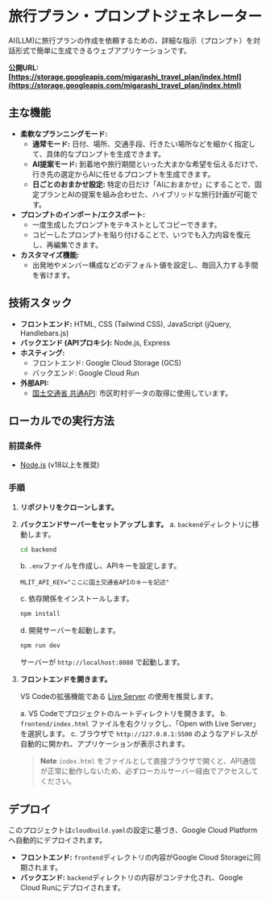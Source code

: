 # 旅行プラン・プロンプトジェネレーター

AI(LLM)に旅行プランの作成を依頼するための、詳細な指示（プロンプト）を対話形式で簡単に生成できるウェブアプリケーションです。

**公開URL: [https://storage.googleapis.com/migarashi_travel_plan/index.html](https://storage.googleapis.com/migarashi_travel_plan/index.html)**

## 主な機能

*   **柔軟なプランニングモード:**
    *   **通常モード:** 日付、場所、交通手段、行きたい場所などを細かく指定して、具体的なプロンプトを生成できます。
    *   **AI提案モード:** 到着地や旅行期間といった大まかな希望を伝えるだけで、行き先の選定からAIに任せるプロンプトを生成できます。
    *   **日ごとのおまかせ設定:** 特定の日だけ「AIにおまかせ」にすることで、固定プランとAIの提案を組み合わせた、ハイブリッドな旅行計画が可能です。
*   **プロンプトのインポート/エクスポート:**
    *   一度生成したプロンプトをテキストとしてコピーできます。
    *   コピーしたプロンプトを貼り付けることで、いつでも入力内容を復元し、再編集できます。
*   **カスタマイズ機能:**
    *   出発地やメンバー構成などのデフォルト値を設定し、毎回入力する手間を省けます。

## 技術スタック

*   **フロントエンド:** HTML, CSS (Tailwind CSS), JavaScript (jQuery, Handlebars.js)
*   **バックエンド (APIプロキシ):** Node.js, Express
*   **ホスティング:**
    *   フロントエンド: Google Cloud Storage (GCS)
    *   バックエンド: Google Cloud Run
*   **外部API:**
    *   [国土交通省 共通API](https://www.mlit.go.jp/plateau/api/): 市区町村データの取得に使用しています。

## ローカルでの実行方法

### 前提条件

*   [Node.js](https://nodejs.org/) (v18以上を推奨)

### 手順

1.  **リポジトリをクローンします。**

2.  **バックエンドサーバーをセットアップします。**
    a. `backend`ディレクトリに移動します。
       ```bash
       cd backend
       ```
    b. `.env`ファイルを作成し、APIキーを設定します。
       ```
       MLIT_API_KEY="ここに国土交通省APIのキーを記述"
       ```
    c. 依存関係をインストールします。
       ```bash
       npm install
       ```
    d. 開発サーバーを起動します。
       ```bash
       npm run dev
       ```
       サーバーが `http://localhost:8080` で起動します。

3.  **フロントエンドを開きます。**

    VS Codeの拡張機能である [Live Server](https://marketplace.visualstudio.com/items?itemName=ritwickdey.LiveServer) の使用を推奨します。

    a. VS Codeでプロジェクトのルートディレクトリを開きます。
    b. `frontend/index.html` ファイルを右クリックし、「Open with Live Server」を選択します。
    c. ブラウザで `http://127.0.0.1:5500` のようなアドレスが自動的に開かれ、アプリケーションが表示されます。

    > **Note**
    > `index.html` をファイルとして直接ブラウザで開くと、API通信が正常に動作しないため、必ずローカルサーバー経由でアクセスしてください。

## デプロイ

このプロジェクトは`cloudbuild.yaml`の設定に基づき、Google Cloud Platformへ自動的にデプロイされます。

*   **フロントエンド:** `frontend`ディレクトリの内容がGoogle Cloud Storageに同期されます。
*   **バックエンド:** `backend`ディレクトリの内容がコンテナ化され、Google Cloud Runにデプロイされます。
